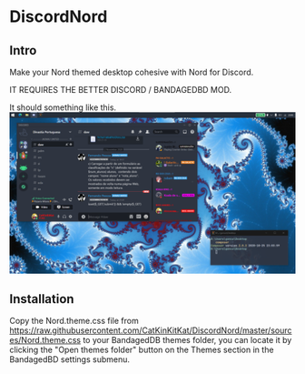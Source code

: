 # DiscordNord
## Intro
Make your Nord themed desktop cohesive with Nord for Discord.

IT REQUIRES THE BETTER DISCORD / BANDAGEDBD MOD.

It should something like this.
![Screenshot](https://raw.githubusercontent.com/CatKinKitKat/DiscordNord/master/resources/screenshot.png)

## Installation
Copy the Nord.theme.css file from https://raw.githubusercontent.com/CatKinKitKat/DiscordNord/master/sources/Nord.theme.css to your BandagedDB themes folder, you can locate it by clicking the "Open themes folder" button on the Themes section in the BandagedBD settings submenu.
